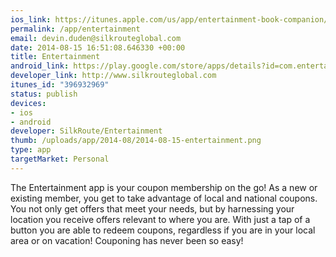 ```yaml
--- 
ios_link: https://itunes.apple.com/us/app/entertainment-book-companion/id396932969?mt=8
permalink: /app/entertainment
email: devin.duden@silkrouteglobal.com
date: 2014-08-15 16:51:08.646330 +00:00
title: Entertainment
android_link: https://play.google.com/store/apps/details?id=com.entertainment.coupons
developer_link: http://www.silkrouteglobal.com
itunes_id: "396932969"
status: publish
devices: 
- ios
- android
developer: SilkRoute/Entertainment
thumb: /uploads/app/2014-08/2014-08-15-entertainment.png
type: app
targetMarket: Personal
---
```


The Entertainment app is your coupon membership on the go!  As a new or existing member, you get to take advantage of local and national coupons.  You not only get offers that meet your needs, but by harnessing your location you receive offers relevant to where you are.  With just a tap of a button you are able to redeem coupons, regardless if you are in your local area or on vacation!  Couponing has never been so easy!
